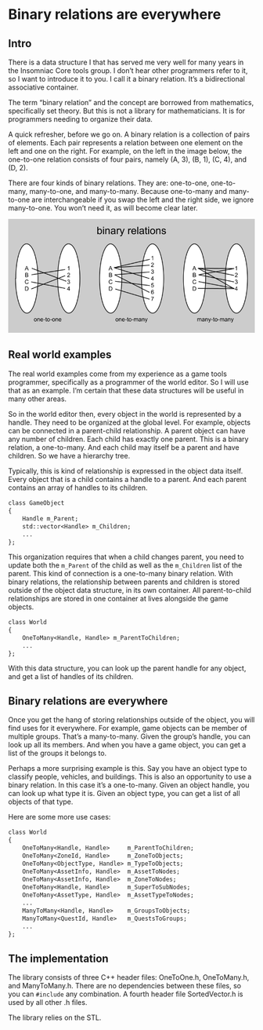 Binary relations are everywhere
===============================

Intro
-----

There is a data structure I that has served me very well for many years in the
Insomniac Core tools group. I don’t hear other programmers refer to it, so I
want to introduce it to you. I call it a binary relation. It’s a bidirectional
associative container.

The term “binary relation” and the concept are borrowed from mathematics,
specifically set theory. But this is not a library for mathematicians. It is for
programmers needing to organize their data.

A quick refresher, before we go on. A binary relation is a collection of pairs
of elements. Each pair represents a relation between one element on the left and
one on the right. For example, on the left in the image below, the one-to-one
relation consists of four pairs, namely (A, 3), (B, 1), (C, 4), and (D, 2).

There are four kinds of binary relations. They are: one-to-one, one-to-many,
many-to-one, and many-to-many. Because one-to-many and many-to-one are
interchangeable if you swap the left and the right side, we ignore many-to-one.
You won’t need it, as will become clear later.

![](ThreeKindsOfBinaryRelation.png)

Real world examples
-------------------

The real world examples come from my experience as a game tools programmer,
specifically as a programmer of the world editor. So I will use that as an
example. I’m certain that these data structures will be useful in many other
areas.

So in the world editor then, every object in the world is represented by a
handle. They need to be organized at the global level. For example, objects can
be connected in a parent-child relationship. A parent object can have any number
of children. Each child has exactly one parent. This is a binary relation, a
one-to-many. And each child may itself be a parent and have children. So we have
a hierarchy tree.

Typically, this is kind of relationship is expressed in the object data itself.
Every object that is a child contains a handle to a parent. And each parent
contains an array of handles to its children.

~~~~~~~~~~~~~~~~~~~~~~~~~~~~~~~~~~~~~~~~~~~~~~~~~~~~~~~~~~~~~~~~~~~~~~~~~~~~~~~~
class GameObject
{
    Handle m_Parent;
    std::vector<Handle> m_Children;
    ...
};
~~~~~~~~~~~~~~~~~~~~~~~~~~~~~~~~~~~~~~~~~~~~~~~~~~~~~~~~~~~~~~~~~~~~~~~~~~~~~~~~

This organization requires that when a child changes parent, you need to update
both the `m_Parent` of the child as well as the `m_Children` list of the parent.
This kind of connection is a one-to-many binary relation. With binary relations,
the relationship between parents and children is stored outside of the object
data structure, in its own container. All parent-to-child relationships are
stored in one container at lives alongside the game objects.

~~~~~~~~~~~~~~~~~~~~~~~~~~~~~~~~~~~~~~~~~~~~~~~~~~~~~~~~~~~~~~~~~~~~~~~~~~~~~~~~
class World
{
    OneToMany<Handle, Handle> m_ParentToChildren;
    ...
};
~~~~~~~~~~~~~~~~~~~~~~~~~~~~~~~~~~~~~~~~~~~~~~~~~~~~~~~~~~~~~~~~~~~~~~~~~~~~~~~~

With this data structure, you can look up the parent handle for any object, and
get a list of handles of its children.

Binary relations are everywhere
-------------------------------

Once you get the hang of storing relationships outside of the object, you will
find uses for it everywhere. For example, game objects can be member of multiple
groups. That’s a many-to-many. Given the group’s handle, you can look up all its
members. And when you have a game object, you can get a list of the groups it
belongs to.

Perhaps a more surprising example is this. Say you have an object type to
classify people, vehicles, and buildings. This is also an opportunity to use a
binary relation. In this case it’s a one-to-many. Given an object handle, you
can look up what type it is. Given an object type, you can get a list of all
objects of that type.

Here are some more use cases:

~~~~~~~~~~~~~~~~~~~~~~~~~~~~~~~~~~~~~~~~~~~~~~~~~~~~~~~~~~~~~~~~~~~~~~~~~~~~~~~~
class World
{
    OneToMany<Handle, Handle>     m_ParentToChildren;
    OneToMany<ZoneId, Handle>     m_ZoneToObjects;
    OneToMany<ObjectType, Handle> m_TypeToObjects;
    OneToMany<AssetInfo, Handle>  m_AssetToNodes;
    OneToMany<AssetInfo, Handle>  m_ZoneToNodes;
    OneToMany<Handle, Handle>     m_SuperToSubNodes;
    OneToMany<AssetType, Handle>  m_AssetTypeToNodes;
    ...
    ManyToMany<Handle, Handle>    m_GroupsToObjects;
    ManyToMany<QuestId, Handle>   m_QuestsToGroups;
    ...
};
~~~~~~~~~~~~~~~~~~~~~~~~~~~~~~~~~~~~~~~~~~~~~~~~~~~~~~~~~~~~~~~~~~~~~~~~~~~~~~~~

The implementation
------------------

The library consists of three C++ header files: OneToOne.h, OneToMany.h, and
ManyToMany.h. There are no dependencies between these files, so you can
`#include` any combination. A fourth header file SortedVector.h is used by all
other .h files.

The library relies on the STL.
